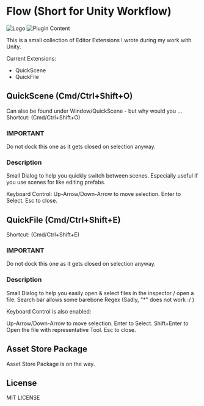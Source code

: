 # Flow (Short for Unity Workflow)

![Logo](http://flowerpickinggiants.de/art/flower-logo-small.png)
![Plugin Content](http://flowerpickinggiants.de/art/flower-fullsize.png)

This is a small collection of Editor Extensions I wrote during my work with Unity.

Current Extensions:
* QuickScene
* QuickFile

## QuickScene (Cmd/Ctrl+Shift+O)

Can also be found under Window/QuickScene - but why would you ...
Shortcut: (Cmd/Ctrl+Shift+O)

### IMPORTANT

Do not dock this one as it gets closed on selection anyway.

### Description

Small Dialog to help you quickly switch between scenes. 
Especially useful if you use scenes for like editing prefabs.

Keyboard Control:
Up-Arrow/Down-Arrow to move selection.
Enter to Select.
Esc to close.

## QuickFile (Cmd/Ctrl+Shift+E)

Shortcut: (Cmd/Ctrl+Shift+E)

### IMPORTANT

Do not dock this one as it gets closed on selection anyway.


### Description

Small Dialog to help you easily open & select files in the inspector / open a file.
Search bar allows some barebone Regex (Sadly, "\*" does not work :/ )

Keyboard Control is also enabled:

Up-Arrow/Down-Arrow to move selection.
Enter to Select.
Shift+Enter to Open the file with representative Tool.
Esc to close.


## Asset Store Package

Asset Store Package is on the way.

## License

MIT LICENSE
